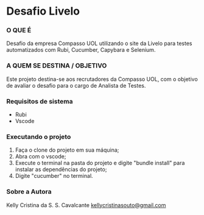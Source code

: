 # Desafio Livelo

### O QUE É
Desafio da empresa Compasso UOL utilizando o site da Livelo para testes automatizados com Rubi, Cucumber, Capybara e Selenium.

### A QUEM SE DESTINA / OBJETIVO
Este projeto destina-se aos recrutadores da Compasso UOL, com o objetivo de avaliar o desafio para o cargo de Analista de Testes.

### Requisitos de sistema
* Rubi
* Vscode

### Executando o projeto
1. Faça o clone do projeto em sua máquina;
2. Abra com o vscode;
3. Execute o terminal na pasta do projeto e digite "bundle install" para instalar as dependências do projeto;
4. Digite "cucumber" no terminal.

### Sobre a Autora
Kelly Cristina da S. S. Cavalcante
kellycristinasouto@gmail.com
